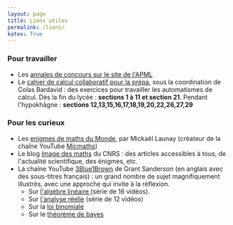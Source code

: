 ```yaml
---
layout: page
title: Liens utiles
permalink: /liens/
katex: True
---
```


### Pour travailler 
- Les <a href="https://apml-maths.com/mathematiques/annales/">annales de concours sur le site de l'APML</a>
- Le <a href="https://colasbd.github.io/cdc/">cahier de calcul collaboratif pour la prépa</a>, sous la coordination de Colas Bardavid : des exercices pour travailler les automatismes de calcul.   Dès la fin du lycée : <strong>sections 1 à 11 et section 21</strong>. Pendant l'hypokhâgne : <strong>sections 12,13,15,16,17,18,19,20,22,26,27,29</strong>

### Pour les curieux 

- Les <a href="https://www.lemonde.fr/les-enigmes-maths-du-monde/">enigmes de maths du Monde</a>, par Mickaël Launay (créateur de la chaîne YouTube <a href="https://www.youtube.com/@Micmaths">Micmaths</a>)
- Le blog <a href="https://images.math.cnrs.fr/">Image des maths</a> du CNRS : des articles accessibles à tous, de l'actualité scientifique, des énigmes, etc. 
- La chaîne YouTube <a href="https://www.youtube.com/@3blue1brown">3Blue1Brown</a> de Grant Sanderson (en anglais avec des sous-titres français) : un grand nombre de sujet magnifiquement illustrés, avec une approche qui invite à la réflexion.
    - Sur <a href="https://www.youtube.com/watch?v=fNk_zzaMoSs&list=PLZHQObOWTQDPD3MizzM2xVFitgF8hE_ab">l'algèbre linéaire </a> (série de 16 vidéos).
    - Sur <a href="https://www.youtube.com/watch?v=WUvTyaaNkzM&list=PLZHQObOWTQDMsr9K-rj53DwVRMYO3t5Yr">l'analyse réelle</a> (série de 12 vidéos)
    - Sur la <a href="https://www.youtube.com/watch?v=8idr1WZ1A7Q">loi binomiale</a> 
    - Sur le <a href="https://www.youtube.com/watch?v=U_85TaXbeIo">théorème de bayes</a>

